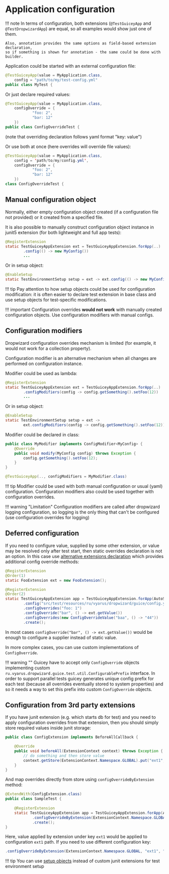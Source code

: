# Application configuration

!!! note
    In terms of configuration, both extensions (`@TestGuiceyApp` and `@TestDropwizardApp`) 
    are equal, so all examples would show just one of them.

    Also, annotation provides the same options as field-based extension declaration,
    so if something is shown for annotation - the same could be done with builder.

Application could be started with an external configuration file:

```java
@TestGuiceyApp(value = MyApplication.class,
    config = "path/to/my/test-config.yml"
public class MyTest {
```

Or just declare required values:

```java
@TestGuiceyApp(value = MyApplication.class,
    configOverride = {
            "foo: 2",
            "bar: 12"
    })
public class ConfigOverrideTest {
```

(note that overriding declaration follows yaml format "key: value")

Or use both at once (here overrides will override file values):

```java
@TestGuiceyApp(value = MyApplication.class,
    config = 'path/to/my/config.yml',
    configOverride = {
            "foo: 2",
            "bar: 12"
    })
class ConfigOverrideTest {
```

## Manual configuration object

Normally, either empty configuration object created (if a configuration file not provided) 
or it created from a specified file.

It is also possible to manually construct configuration object instance in
junit5 extension (for both lightweight and full app tests):

```java
@RegisterExtension
static TestGuiceyAppExtension ext = TestGuiceyAppExtension.forApp(..)
        .config(() -> new MyConfig())
        ...
```

Or in setup object:

```java
@EnableSetup
static TestEnvironmentSetup setup = ext -> ext.config(() -> new MyConfig())
```

!!! tip
    Pay attention to how setup objects could be used for configuration modification:
    it is often easier to declare test extension in base class and use setup objects
    for test-specific modifications.

!!! important
    Configuration overrides **would not work** with manually created configuration objects.
    Use configuration modifiers with manual configs.


## Configuration modifiers

Dropwizard configuration overrides mechanism is limited (for example, it would not work for a collection property).

Configuration modifier is an alternative mechanism when all changes are performed on
configuration instance.

Modifier could be used as lambda:

```java
@RegisterExtension
static TestGuiceyAppExtension ext = TestGuiceyAppExtension.forApp(..)
        .configModifiers(config -> config.getSomething().setFoo(12))
        ...
```

Or in setup object:

```java
@EnableSetup
static TestEnvironmentSetup setup = ext -> 
        ext.configModifiers(config -> config.getSomething().setFoo(12))
```

Modifier could be declared in class:

```java
public class MyModifier implements ConfigModifier<MyConfig> {
    @Override
    public void modify(MyConfig config) throws Exception {
        config.getSomething().setFoo(12);
    }
}

@TestGuiceyApp(.., configModifiers = MyModifier.class)
```

!!! tip
    Modifier could be used with both manual configuration or usual (yaml) configuration.
    Configuration modifiers also could be used together with configuration overrides.

!!! warning "Limitation"
    Configuration modifiers are called after dropwizard logging configuration,
    so logging is the only thing that can't be configured (use configuration overrides for logging)

## Deferred configuration

If you need to configure value, supplied by some other extension, or value may be resolved only
after test start, then static overrides declaration is not an option. In this case use
[alternative extensions declaration](run.md#alternative-declaration) which provides additional 
config override methods:

```java
@RegisterExtension
@Order(1)
static FooExtension ext = new FooExtension();

@RegisterExtension
@Order(2)
static TestGuiceyAppExtension app = TestGuiceyAppExtension.forApp(AutoScanApplication.class)
        .config("src/test/resources/ru/vyarus/dropwizard/guice/config.yml")
        .configOverrides("foo: 1")
        .configOverride("bar", () -> ext.getValue())
        .configOverrides(new ConfigOverrideValue("baa", () -> "44"))
        .create();
```

In most cases `configOverride("bar", () -> ext.getValue())` would be enough to configure a supplier instead
of static value.

In more complex cases, you can use custom implementations of `ConfigOverride`. 

!!! warning ""
    Guicey have to accept only `ConfigOverride` objects implementing custom 
    `ru.vyarus.dropwizard.guice.test.util.ConfigurablePrefix` interface. 
    In order to support parallel tests guicey generates unique config prefix for each test
    (because all overrides eventually stored to system properties) and so it needs a way
    to set this prefix into custom `ConfigOverride` objects.

## Configuration from 3rd party extensions

If you have junit extension (e.g. which starts db for test) and you need 
to apply configuration overrides from that extension, then you should simply
store required values inside junit storage:

```java
public class ConfigExtension implements BeforeAllCallback {

    @Override
    public void beforeAll(ExtensionContext context) throws Exception {
        // do something and then store value
        context.getStore(ExtensionContext.Namespace.GLOBAL).put("ext1", 10);
    }
}
```

And map overrides directly from store using `configOverrideByExtension` method:

```java
@ExtendWith(ConfigExtension.class)
public class SampleTest {
    
    @RegisterExtension
    static TestGuiceyAppExtension app = TestGuiceyAppExtension.forApp(App.class)
            .configOverrideByExtension(ExtensionContext.Namespace.GLOBAL, "ext1")
            .create();
}
```

Here, value applied by extension under key `ext1` would be applied to configuration `ext1` path.
If you need to use different configuration key:

```java
.configOverrideByExtension(ExtensionContext.Namespace.GLOBAL, "ext1", "key")
```

!!! tip
    You can use [setup objects](setup-object.md) instead of custom junit extensions for test environment setup


